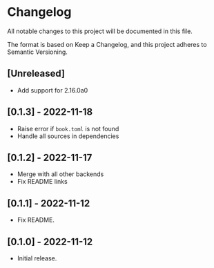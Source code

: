 # Changelog

All notable changes to this project will be documented in this file.

The format is based on Keep a Changelog, and this project adheres to Semantic Versioning.

## [Unreleased]

* Add support for 2.16.0a0

## [0.1.3] - 2022-11-18

* Raise error if `book.toml` is not found
* Handle all sources in dependencies

## [0.1.2] - 2022-11-17

* Merge with all other backends
* Fix README links

## [0.1.1] - 2022-11-12

* Fix README.

## [0.1.0] - 2022-11-12

* Initial release.
